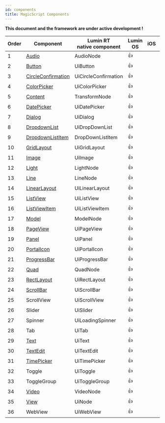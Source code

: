 ```yaml
---
id: components
title: MagicScript Components
---
```


**This document and the framework are under active development !**

| Order | Component                                              | Lumin RT<br/>native component | Lumin OS   | iOS | Android |
| ----- | ------------------------------------------------------ | ----------------------------- | ---------- | --- | ------- |
| 1     | [Audio](components/Audio.md)                           | AudioNode                     | :thumbsup: |
| 2     | [Button](components/Button.md)                         | UiButton                      | :thumbsup: |
| 3     | [CircleConfirmation](components/CircleConfirmation.md) | UiCircleConfirmation          | :thumbsup: |
| 4     | [ColorPicker](components/ColorPicker.md)               | UiColorPicker                 | :thumbsup: |
| 5     | [Content](components/Content.md)                       | TransformNode                 | :thumbsup: |
| 6     | [DatePicker](components/DatePicker.md)                 | UiDatePicker                  | :thumbsup: |
| 7     | [Dialog](components/Dialog.md)                         | UiDialog                      | :thumbsup: |
| 8     | [DropdownList](components/DropdownList.md)             | UiDropDownList                | :thumbsup: |
| 9     | [DropdownListItem](components/DropdownListItem.md)     | DropDownListItem              | :thumbsup: |
| 10    | [GridLayout](components/GridLayout.md)                 | UiGridLayout                  | :thumbsup: |
| 11    | [Image](components/Image.md)                           | UiImage                       | :thumbsup: |
| 12    | [Light](components/Light.md)                           | LightNode                     | :thumbsup: |
| 13    | [Line](components/Line.md)                             | LineNode                      | :thumbsup: |
| 14    | [LinearLayout](components/LinearLayout.md)             | UiLinearLayout                | :thumbsup: |
| 15    | [ListView](components/ListView.md)                     | UiListView                    | :thumbsup: |
| 16    | [ListViewItem](components/ListViewItem.md)             | UiListViewItem                | :thumbsup: |
| 17    | [Model](components/Model.md)                           | ModelNode                     | :thumbsup: |
| 18    | [PageView](components/PageView.md)                     | UiPageView                    | :thumbsup: |
| 19    | [Panel](components/Panel.md)                           | UiPanel                       | :thumbsup: |
| 20    | [PortalIcon](components/PortalIcon.md)                 | UiPortalIcon                  | :thumbsup: |
| 21    | [ProgressBar](components/ProgressBar.md)               | UiProgressBar                 | :thumbsup: |
| 22    | [Quad](components/Quad.md)                             | QuadNode                      | :thumbsup: |
| 23    | [RectLayout](components/RectLayout.md)                 | UiRectLayout                  | :thumbsup: |
| 24    | [ScrollBar](components/ScrollBar.md)                   | UiScrollBar                   | :thumbsup: |
| 25    | ScrollView                                             | UiScrollView                  | :thumbsup: |
| 26    | Slider                                                 | UiSlider                      | :thumbsup: |
| 27    | Spinner                                                | UiLoadingSpinner              | :thumbsup: |
| 28    | Tab                                                    | UiTab                         | :thumbsup: |
| 29    | [Text](components/Text.md)                             | UiText                        | :thumbsup: |
| 30    | [TextEdit](components/TextEdit.md)                     | UiTextEdit                    | :thumbsup: |
| 31    | [TimePicker](components/TimePicker.md)                 | UiTimePicker                  | :thumbsup: |
| 32    | Toggle                                                 | UiToggle                      | :thumbsup: |
| 33    | ToggleGroup                                            | UiToggleGroup                 | :thumbsup: |
| 34    | [Video](components/Video.md)                           | VideoNode                     | :thumbsup: |
| 35    | [View](components/View.md)                             | UiNode                        | :thumbsup: |
| 36    | WebView                                                | UiWebView                     | :thumbsup: |
